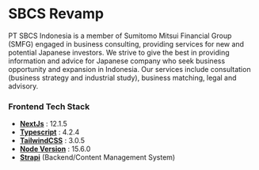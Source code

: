 # SBCS Revamp

PT SBCS Indonesia is a member of Sumitomo Mitsui Financial Group (SMFG) engaged in business consulting, providing services for new and potential Japanese investors. We strive to give the best in providing information and advice for Japanese company who seek business opportunity and expansion in Indonesia. Our services include consultation (business strategy and industrial study), business matching, legal and advisory.

### Frontend Tech Stack

- [**NextJs**](https://nextjs.org/) : 12.1.5
- [**Typescript**](https://www.typescriptlang.org/) : 4.2.4
- [**TailwindCSS**](https://tailwindcss.com/) : 3.0.5
- [**Node Version**](https://nodejs.org/en/) : 15.6.0
- [**Strapi**](https://strapi.io/) (Backend/Content Management System)
